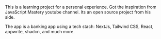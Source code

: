 This is a learning project for a personal experience. Got the inspiration from JavaScript Mastery youtube channel.
Its an open source project from his side.

The app is a banking app using a tech stach: NextJs, Tailwind CSS, React, appwrite, shadcn, and much more.
